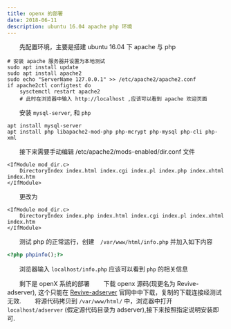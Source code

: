 ```yaml
---
title: openx 的部署
date: 2018-06-11
description: ubuntu 16.04 apache php 环境
---
```


　　先配置环境，主要是搭建 ubuntu 16.04 下 apache 与 php
```shell
# 安装 apache 服务器并设置为本地测试
sudo apt install update
sudo apt install apache2
sudo echo "ServerName 127.0.0.1" >> /etc/apache2/apache2.conf
if apache2ctl configtest do
    sysctemctl restart apache2
    # 此时在浏览器中输入 http://localhost ,应该可以看到 apache 欢迎页面
```
　　安装 `mysql-server`, 和 `php`
```shell
apt install mysql-server
apt install php libapache2-mod-php php-mcrypt php-mysql php-cli php-xml
```
　　接下来需要手动编辑 /etc/apache2/mods-enabled/dir.conf 文件
```
<IfModule mod_dir.c>
    DirectoryIndex index.html index.cgi index.pl index.php index.xhtml index.htm
</IfModule>
```
　　更改为
```
<IfModule mod_dir.c>
    DirectoryIndex index.php index.html index.cgi index.pl index.xhtml index.htm
</IfModule>
```
　　测试 php 的正常运行，创建　`/var/www/html/info.php` 并加入如下内容
```php
<?php phpinfo();?>
```
　　浏览器输入 `localhost/info.php` 应该可以看到 `php` 的相关信息

　　剩下是 openX 系统的部署
　　下载 openx 源码(现更名为 Revive-adserver), 这个只能在 [Revive-adserver](https://www.revive-adserver.com) 官网中中下载，复制的下载连接经测试无效.
　　将源代码拷贝到 `/var/www/html/` 中，浏览器中打开 `localhost/adserver` (假定源代码目录为 adserver),接下来按照指定说明安装即可.
  